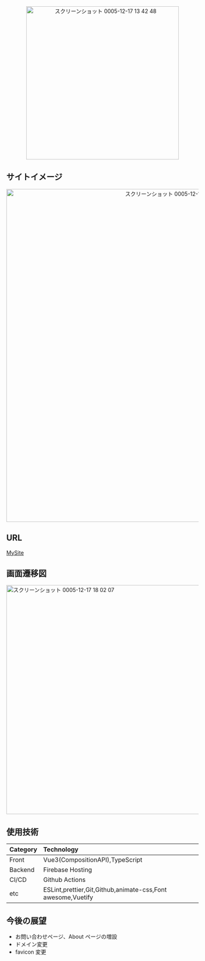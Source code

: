 <div align="center">
  <img width="400" alt="スクリーンショット 0005-12-17 13 42 48" src="https://github.com/suimin-suyaa/my-site/assets/118048244/2404d431-d979-471a-b94e-2191cf02e536">
</div>

## サイトイメージ

<div align="center">
  <img width="869" alt="スクリーンショット 0005-12-17 13 13 47" src="https://github.com/suimin-suyaa/my-site/assets/118048244/4d42f485-664e-4d0d-9ccd-33fa72feb6c1">
</div>

## URL

[MySite](https://chiaki-my-site.web.app/ "MySite")

## 画面遷移図

<img width="598" alt="スクリーンショット 0005-12-17 18 02 07" src="https://github.com/suimin-suyaa/my-site/assets/118048244/32aeec06-5bfa-4254-bc34-82c45d6bc421">


## 使用技術

| Category | Technology                                                  |
| :------- | :---------------------------------------------------------- |
| Front    | Vue3(CompositionAPI),TypeScript                             |
| Backend  | Firebase Hosting                                            |
| CI/CD    | Github Actions                                              |
| etc      | ESLint,prettier,Git,Github,animate-css,Font awesome,Vuetify |

## 今後の展望

- お問い合わせページ、About ページの増設
- ドメイン変更
- favicon 変更
